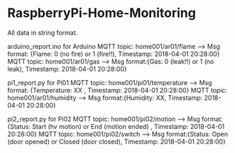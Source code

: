 # RaspberryPi-Home-Monitoring

All data in string format.

arduino_report.ino for Arduino
MQTT topic: home001/ar01/flame 
      --> Msg format: {Flame: 0 (no fire) or 1 (fire!!), Timestamp: 2018-04-01 20:28:00}
MQTT topic: home001/ar01/gas
      --> Msg format:{Gas: 0 (leak!!) or 1 (no leak), Timestamp: 2018-04-01 20:28:00}
           

pi1_report.py for Pi01
MQTT topic: home001/pi01/temperature 
      --> Msg format: {Temperature: XX , Timestamp: 2018-04-01 20:28:00}
MQTT topic: home001/ar01/humidity
      --> Msg format:{Humidity: XX, Timestamp: 2018-04-01 20:28:00}


pi2_report.py for Pi02
MQTT topic: home001/pi02/motion
      --> Msg format: {Status: Start (hv motion) or End (motion ended) , Timestamp: 2018-04-01 20:28:00}
MQTT topic: home001/pi02/switch
      --> Msg format:{Status: Open (door opened) or Closed (door closed), Timestamp: 2018-04-01 20:28:00}
